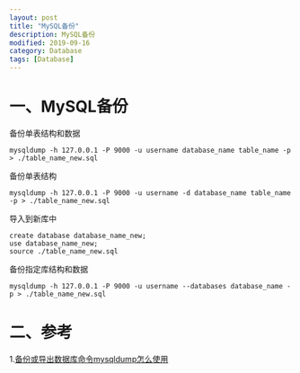```yaml
---
layout: post
title: "MySQL备份"
description: MySQL备份
modified: 2019-09-16
category: Database
tags: [Database]
---
```


# 一、MySQL备份

备份单表结构和数据

    mysqldump -h 127.0.0.1 -P 9000 -u username database_name table_name -p > ./table_name_new.sql

备份单表结构

    mysqldump -h 127.0.0.1 -P 9000 -u username -d database_name table_name -p > ./table_name_new.sql

导入到新库中

    create database database_name_new;
    use database_name_new;
    source ./table_name_new.sql

备份指定库结构和数据

    mysqldump -h 127.0.0.1 -P 9000 -u username --databases database_name -p > ./table_name_new.sql

# 二、参考

1.[备份或导出数据库命令mysqldump怎么使用](https://jingyan.baidu.com/article/b2c186c804be48c46ff6ff6a.html)